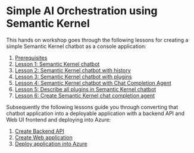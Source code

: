 # Simple AI Orchestration using Semantic Kernel

This hands on workshop goes through the following lessons for creating a simple Semantic Kernel
chatbot as a console application:

1. [Prerequisites](pre-reqs.md)
1. [Lesson 1: Semantic Kernel chatbot](lesson1.md)
1. [Lesson 2: Semantic Kernel chatbot with history](lesson2.md)
1. [Lesson 3: Semantic Kernel chatbot with plugins](lesson3.md)
1. [Lesson 4: Semantic Kernel chatbot with Chat Completion Agent](lesson4.md)
1. [Lesson 5: Describe all plugins in Semantic Kernel chatbot](lesson5.md)
1. [Lesson 6: Create Semantic Kernel chat completion agent](lesson6.md)

Subsequently the following lessons guide you through converting that chatbot application
into a deployable application with a backend API and Web UI frontend and deploying into Azure:

1. [Create Backend API](create-deployable-app/backend-api.md)
1. [Create Web application](create-deployable-app/web-app.md)
1. [Deploy application into Azure](create-deployable-app/azd-infra.md)
